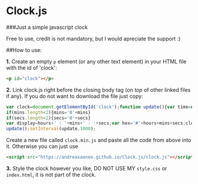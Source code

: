 # Clock.js

###Just a simple javascript clock

Free to use, credit is not mandatory, but I would apreciate the support :)


##How to use:

**1.**
Create an empty ``p`` element (or any other text element) in your HTML file with the id of 'clock': 
```html
<p id="clock"></p>
```

**2.**
Link clock.js right before the closing body tag (on *top* of other linked files if any). If you do not want to download the file just copy:
```js
var clock=document.getElementById('clock');function update(){var time=new Date();var mins=time.getMinutes().toString();var secs=time.getSeconds().toString();var hours=time.getHours().toString();if(hours.length<2){hours='0'+hours}
if(mins.length<2){mins='0'+mins}
if(secs.length<2){secs='0'+secs}
var display=hours+' : '+mins+' : '+secs;var hex='#'+hours+mins+secs;clock.textContent=display;clock.style.color=hex}
update();setInterval(update,1000);
```
Create a new file called `clock.min.js` and paste all the code from above into it. Otherwise you can just use 
```html
<script src="https://andreasaoneo.github.io/Clock.js/clock.js"></script>
```
**3.**
Style the clock however you like, DO NOT USE MY `style.css` or `index.html`, it is not part of the clock.
